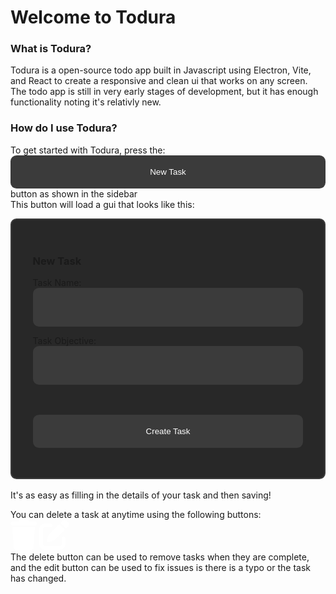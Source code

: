 # Welcome to Todura
### What is Todura?
Todura is a open-source todo app built in Javascript using Electron, Vite, and React to create a responsive and clean ui that works on any screen. The todo app is still in very early stages of development, but it has enough functionality noting it's relativly new.
### How do I use Todura?
To get started with Todura, press the:<br>
<button style="
  height: 5.5vmin;
  width: 100%;
  background-color: #3b3b3b;
  border: 0vmin solid #7b04f9;
  box-sizing: border-box;
  border-radius: 1vmin;
  color: #fff;
  cursor: pointer;
  transition: 0.35s;
  font-family: 'JetBrains Mono', sans-serif;">New Task
</button>
button as shown in the sidebar
<br>
This button will load a gui that looks like this: <br>
<div style="
height: auto;
width: 100%;
background: #282828;
padding: 3.5vmin;
margin: 0;
border-radius: 1vmin;
z-index: 98;
border: 0.25vmin solid #3b3b3b;
box-sizing: border-box;
">
    <h3>New Task</h3>

Task Name:<br>
<input type="text" style="
width: 100%;
height: 4vmin;
border: 0.25vmin solid #3b3b3b;
outline: none;
margin-bottom: 1.5vmin;
border-radius: 1vmin;
background: #3b3b3b;
color: #fff;
box-sizing: border-box;
transition: 0.35s;
cursor: text;
padding: 3vmin;
" /><br>
Task Objective:<br>
<input type="text" style="
width: 100%;
height: 4vmin;
border: 0.25vmin solid #3b3b3b;
outline: none;
margin-bottom: 1.5vmin;
border-radius: 1vmin;
background: #3b3b3b;
color: #fff;
box-sizing: border-box;
transition: 0.35s;
cursor: text;
padding: 3vmin;
" /><br><br><br>
<button style="
height: 5.5vmin;
width: 100%;
background-color: #3b3b3b;
border: 0vmin solid #7b04f9;
box-sizing: border-box;
border-radius: 1vmin;
color: #fff;
cursor: pointer;
transition: 0.35s;
font-family: 'JetBrains Mono', sans-serif;">Create Task
</button>
</div>
<br>
It's as easy as filling in the details of your task and then saving!

You can delete a task at anytime using the following buttons: <br>
<svg xmlns="http://www.w3.org/2000/svg" height="5vmin" viewBox="0 0 448 512"><!--! Font Awesome Free 6.4.2 by @fontawesome - https://fontawesome.com License - https://fontawesome.com/license (Commercial License) Copyright 2023 Fonticons, Inc. --><style>svg{fill:#ffffff}</style><path d="M135.2 17.7L128 32H32C14.3 32 0 46.3 0 64S14.3 96 32 96H416c17.7 0 32-14.3 32-32s-14.3-32-32-32H320l-7.2-14.3C307.4 6.8 296.3 0 284.2 0H163.8c-12.1 0-23.2 6.8-28.6 17.7zM416 128H32L53.2 467c1.6 25.3 22.6 45 47.9 45H346.9c25.3 0 46.3-19.7 47.9-45L416 128z"/></svg>
<svg xmlns="http://www.w3.org/2000/svg" height="5vmin" viewBox="0 0 512 512"><!--! Font Awesome Free 6.4.2 by @fontawesome - https://fontawesome.com License - https://fontawesome.com/license (Commercial License) Copyright 2023 Fonticons, Inc. --><style>svg{fill:#ffffff}</style><path d="M471.6 21.7c-21.9-21.9-57.3-21.9-79.2 0L362.3 51.7l97.9 97.9 30.1-30.1c21.9-21.9 21.9-57.3 0-79.2L471.6 21.7zm-299.2 220c-6.1 6.1-10.8 13.6-13.5 21.9l-29.6 88.8c-2.9 8.6-.6 18.1 5.8 24.6s15.9 8.7 24.6 5.8l88.8-29.6c8.2-2.7 15.7-7.4 21.9-13.5L437.7 172.3 339.7 74.3 172.4 241.7zM96 64C43 64 0 107 0 160V416c0 53 43 96 96 96H352c53 0 96-43 96-96V320c0-17.7-14.3-32-32-32s-32 14.3-32 32v96c0 17.7-14.3 32-32 32H96c-17.7 0-32-14.3-32-32V160c0-17.7 14.3-32 32-32h96c17.7 0 32-14.3 32-32s-14.3-32-32-32H96z"/></svg>
<br>
The delete button can be used to remove tasks when they are complete, and the edit button can be used to fix issues is there is a typo or the task has changed.